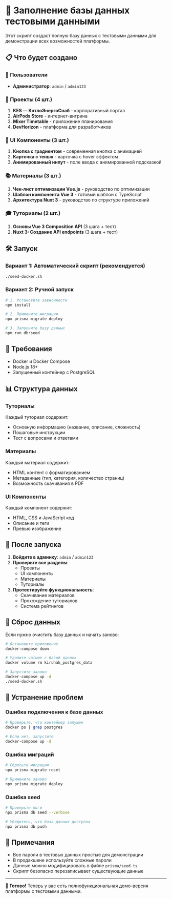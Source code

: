 # 🚀 Заполнение базы данных тестовыми данными

Этот скрипт создаст полную базу данных с тестовыми данными для демонстрации всех возможностей платформы.

## 📋 Что будет создано

### 👤 Пользователи
- **Администратор**: `admin` / `admin123`

### 📁 Проекты (4 шт.)
1. **KES — КотлоЭнергоСнаб** - корпоративный портал
2. **AirPods Store** - интернет-витрина
3. **Mixer Timetable** - приложение планирования
4. **DevHorizon** - платформа для разработчиков

### 🎨 UI Компоненты (3 шт.)
1. **Кнопка с градиентом** - современная кнопка с анимацией
2. **Карточка с тенью** - карточка с hover эффектом
3. **Анимированный инпут** - поле ввода с анимированной подсказкой

### 📚 Материалы (3 шт.)
1. **Чек-лист оптимизации Vue.js** - руководство по оптимизации
2. **Шаблон компонента Vue 3** - готовый шаблон с TypeScript
3. **Архитектура Nuxt 3** - руководство по структуре приложений

### 🎓 Туториалы (2 шт.)
1. **Основы Vue 3 Composition API** (3 шага + тест)
2. **Nuxt 3: Создание API endpoints** (3 шага + тест)

## 🛠️ Запуск

### Вариант 1: Автоматический скрипт (рекомендуется)
```bash
./seed-docker.sh
```

### Вариант 2: Ручной запуск
```bash
# 1. Установите зависимости
npm install

# 2. Примените миграции
npx prisma migrate deploy

# 3. Заполните базу данных
npm run db:seed
```

## 🔧 Требования

- Docker и Docker Compose
- Node.js 18+
- Запущенный контейнер с PostgreSQL

## 📊 Структура данных

### Туториалы
Каждый туториал содержит:
- Основную информацию (название, описание, сложность)
- Пошаговые инструкции
- Тест с вопросами и ответами

### Материалы
Каждый материал содержит:
- HTML контент с форматированием
- Метаданные (тип, категория, количество страниц)
- Возможность скачивания в PDF

### UI Компоненты
Каждый компонент содержит:
- HTML, CSS и JavaScript код
- Описание и теги
- Превью изображение

## 🎯 После запуска

1. **Войдите в админку**: `admin` / `admin123`
2. **Проверьте все разделы**:
   - Проекты
   - UI компоненты
   - Материалы
   - Туториалы
3. **Протестируйте функциональность**:
   - Скачивание материалов
   - Прохождение туториалов
   - Система рейтингов

## 🔄 Сброс данных

Если нужно очистить базу данных и начать заново:

```bash
# Остановите приложение
docker-compose down

# Удалите volume с базой данных
docker volume rm kiruhak_postgres_data

# Запустите заново
docker-compose up -d
./seed-docker.sh
```

## 🐛 Устранение проблем

### Ошибка подключения к базе данных
```bash
# Проверьте, что контейнер запущен
docker ps | grep postgres

# Если нет, запустите
docker-compose up -d
```

### Ошибка миграций
```bash
# Сбросьте миграции
npx prisma migrate reset

# Примените заново
npx prisma migrate deploy
```

### Ошибка seed
```bash
# Проверьте логи
npx prisma db seed --verbose

# Убедитесь, что база данных доступна
npx prisma db push
```

## 📝 Примечания

- Все пароли в тестовых данных простые для демонстрации
- В продакшене используйте сложные пароли
- Данные можно модифицировать в файле `prisma/seed.ts`
- Скрипт безопасно перезаписывает существующие данные

---

🎉 **Готово!** Теперь у вас есть полнофункциональная демо-версия платформы с тестовыми данными.
